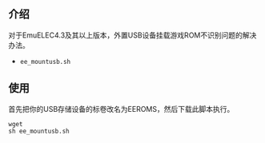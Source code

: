 ## 介绍

对于EmuELEC4.3及其以上版本，外置USB设备挂载游戏ROM不识别问题的解决办法。

- `ee_mountusb.sh`

## 使用

首先把你的USB存储设备的标卷改名为EEROMS，然后下载此脚本执行。

```shell
wget 
sh ee_mountusb.sh
```

